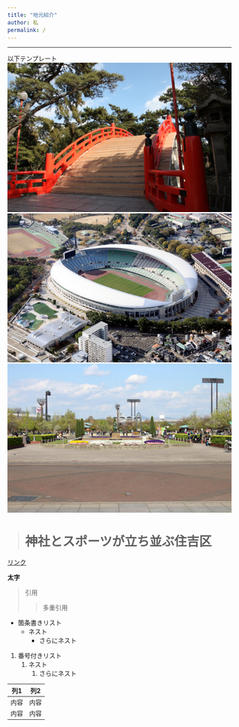 ```yaml
---
title: "地元紹介"
author: 私
permalink: /
---
```







---

以下テンプレート
![image](https://github.com/Loid0203/-/blob/main/assets/images/temple.jpeg)
![image](https://github.com/Loid0203/-/blob/main/assets/images/stadium.jpg)
![image](https://github.com/Loid0203/-/blob/main/assets/images/nagai.jpeg)
> # **神社とスポーツが立ち並ぶ住吉区**

[リンク](https://www.city.osaka.lg.jp/sumiyoshi/)

**太字**

> 引用
>> 多重引用


- 箇条書きリスト
  - ネスト
    - さらにネスト


1. 番号付きリスト
   1. ネスト
      1. さらにネスト



| 列1  | 列2  |
|-----|-----|
| 内容  | 内容  |
| 内容  | 内容  |


